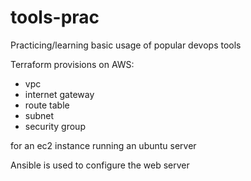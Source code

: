 # tools-prac
Practicing/learning basic usage of popular devops tools 

Terraform provisions on AWS:
  - vpc
  - internet gateway
  - route table
  - subnet
  - security group

for an ec2 instance running an ubuntu server

Ansible is used to configure the web server